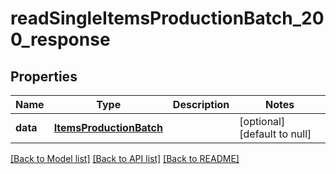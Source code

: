 # readSingleItemsProductionBatch_200_response

## Properties
Name | Type | Description | Notes
------------ | ------------- | ------------- | -------------
**data** | [**ItemsProductionBatch**](.md) |  | [optional] [default to null]

[[Back to Model list]](../README.md#documentation-for-models) [[Back to API list]](../README.md#documentation-for-api-endpoints) [[Back to README]](../README.md)


